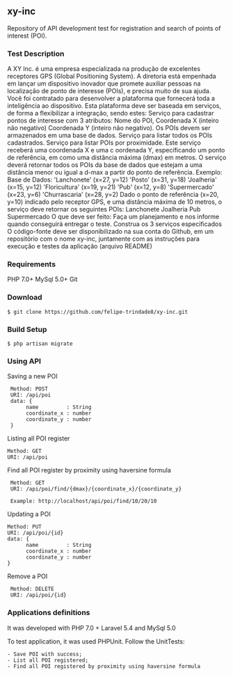 ## xy-inc
Repository of API development test for registration and search of points of interest (POI).

### Test Description

A XY Inc. é uma empresa especializada na produção de excelentes receptores GPS (Global
Positioning System). A diretoria está empenhada em lançar um dispositivo inovador que
promete auxiliar pessoas na localização de ponto de interesse (POIs), e precisa muito de sua
ajuda.
Você foi contratado para desenvolver a plataforma que fornecerá toda a inteligência ao
dispositivo. Esta plataforma deve ser baseada em serviços, de forma a flexibilizar a integração, sendo
estes:
Serviço para cadastrar pontos de interesse com 3 atributos: Nome do POI, Coordenada X (inteiro não
negativo) Coordenada Y (inteiro não negativo). Os POIs devem ser armazenados em uma base de dados.
Serviço para listar todos os POIs cadastrados.
Serviço para listar POIs por proximidade. Este serviço receberá uma coordenada X e uma c
oordenada Y, especificando um ponto de referência, em como uma distância máxima (dmax)
em metros. O serviço deverá retornar todos os POIs da base de dados que estejam a uma distância
menor ou igual a d-max a partir do ponto de referência. Exemplo:
Base de Dados:
'Lanchonete' (x=27, y=12)
'Posto' (x=31, y=18)
'Joalheria' (x=15, y=12)
'Floricultura' (x=19, y=21)
'Pub' (x=12, y=8)
'Supermercado' (x=23, y=6)
'Churrascaria' (x=28, y=2)
Dado o ponto de referência (x=20, y=10) indicado pelo receptor GPS, e uma distância máxima de 10
metros, o serviço deve retornar os seguintes POIs:
Lanchonete
Joalheria
Pub
Supermercado
O que deve ser feito:
Faça um planejamento e nos informe quando conseguirá entregar o teste.
Construa os 3 serviços especificados
O código-fonte deve ser disponibilizado na sua conta do Github, em um repositório com o
nome xy-inc, juntamente com as instruções para execução e testes da aplicação (arquivo README)

### Requirements

PHP 7.0+
MySql 5.0+
Git

### Download

	$ git clone https://github.com/felipe-trindade8/xy-inc.git

### Build Setup

    $ php artisan migrate

### Using API

Saving a new POI
 
	 Method: POST
	 URI: /api/poi
	 data: {
	      name         : String
	      coordinate_x : number
	      coordinate_y : number
	 }


Listing all POI register

	Method: GET
	URI: /api/poi


Find all POI register by proximity using haversine formula
 
	 Method: GET
	 URI: /api/poi/find/{dmax}/{coordinate_x}/{coordinate_y}
	 
	 Example: http://localhost/api/poi/find/10/20/10
	
 

Updating a POI
 
	Method: PUT
	URI: /api/poi/{id}
	data: {
	      name         : String
	      coordinate_x : number
	      coordinate_y : number
	}
	
	
 Remove a POI
 
	 Method: DELETE
	 URI: /api/poi/{id}
 

### Applications definitions

 It was developed with PHP 7.0 + Laravel 5.4 and MySql 5.0
 
 To test application, it was used PHPUnit.
 Follow the UnitTests:
 
	- Save POI with success;
	- List all POI registered;
	- Find all POI registered by proximity using haversine formula
